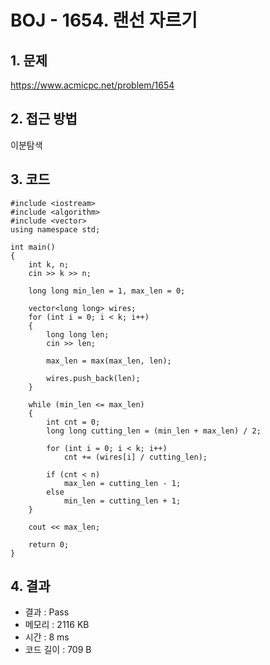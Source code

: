 # BOJ - 1654. 랜선 자르기

## 1. 문제  
https://www.acmicpc.net/problem/1654
## 2. 접근 방법  
이분탐색
## 3. 코드  
```
#include <iostream>
#include <algorithm>
#include <vector>
using namespace std;

int main()
{
    int k, n;
    cin >> k >> n;

    long long min_len = 1, max_len = 0;

    vector<long long> wires;
    for (int i = 0; i < k; i++)
    {
        long long len;
        cin >> len;

        max_len = max(max_len, len);

        wires.push_back(len);
    }

    while (min_len <= max_len)
    {
        int cnt = 0;
        long long cutting_len = (min_len + max_len) / 2;

        for (int i = 0; i < k; i++)
            cnt += (wires[i] / cutting_len);

        if (cnt < n)
            max_len = cutting_len - 1;
        else
            min_len = cutting_len + 1;
    }

    cout << max_len;

    return 0;
}
```
## 4. 결과
- 결과 : Pass
- 메모리 : 2116 KB
- 시간 : 8 ms
- 코드 길이 : 709 B